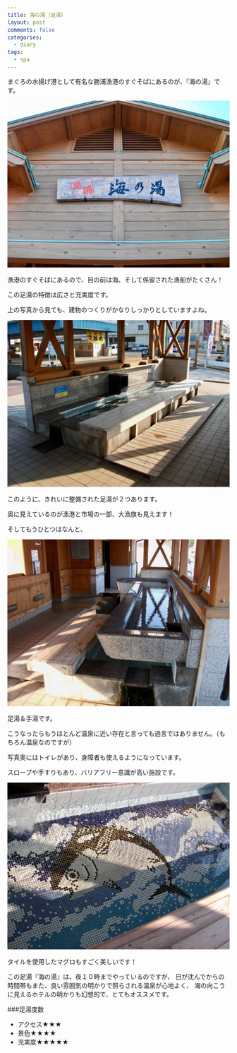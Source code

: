 ```yaml
---
title: 海の湯（足湯）
layout: post
comments: false
categories:
  - diary
tags:
  - spa
---
```

まぐろの水揚げ港として有名な勝浦漁港のすぐそばにあるのが、『海の湯』です。

![海の湯看板][1]

漁港のすぐそばにあるので、目の前は海、そして係留された漁船がたくさん！

この足湯の特徴は広さと充実度です。

上の写真から見ても、建物のつくりがかなりしっかりとしていますよね。

![海の湯１][2]

このように、きれいに整備された足湯が２つあります。

奥に見えているのが漁港と市場の一部、大漁旗も見えます！

そしてもうひとつはなんと、

![海の湯手湯][3]

足湯＆手湯です。

こうなったらもうほとんど温泉に近い存在と言っても過言ではありません。（もちろん温泉なのですが）

写真奥にはトイレがあり、身障者も使えるようになっています。

スロープや手すりもあり、バリアフリー意識が高い施設です。

![まぐろのタイル][4]

タイルを使用したマグロもすごく美しいです！

この足湯『海の湯』は、夜１０時までやっているのですが、
日が沈んでからの時間帯もまた、良い雰囲気の明かりで照らされる温泉が心地よく、
海の向こうに見えるホテルの明かりも幻想的で、とてもオススメです。

###足湯度数

* アクセス★★★
* 景色★★★★
* 充実度★★★★★


 [1]: /img/uploads/2009/10/umi-foot-spa-1.jpg
 [2]: /img/uploads/2009/10/umi-foot-spa-2.jpg
 [3]: /img/uploads/2009/10/umi-foot-spa-3.jpg
 [4]: /img/uploads/2009/10/umi-foot-spa-4.jpg
